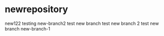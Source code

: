 # newrepository
new122 testing
new-branch2
test new branch
test new branch 2
test new branch
new-branch-1